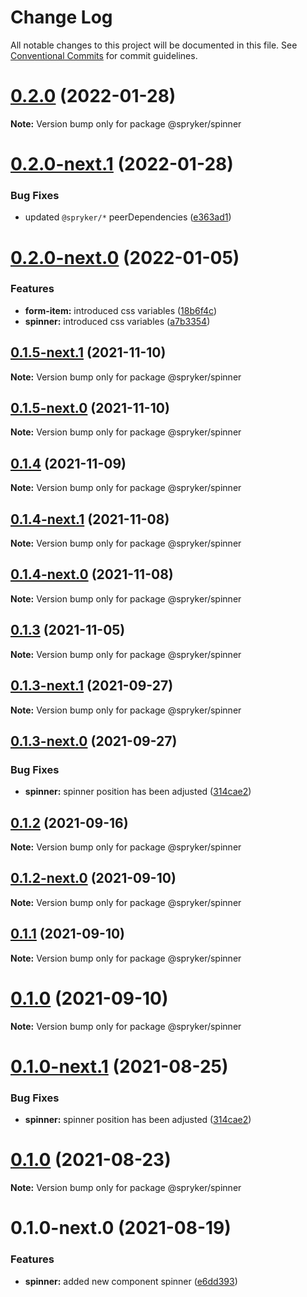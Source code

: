 # Change Log

All notable changes to this project will be documented in this file.
See [Conventional Commits](https://conventionalcommits.org) for commit guidelines.

# [0.2.0](https://github.com/spryker/ui-components/compare/@spryker/spinner@0.2.0-next.1...@spryker/spinner@0.2.0) (2022-01-28)

**Note:** Version bump only for package @spryker/spinner





# [0.2.0-next.1](https://github.com/spryker/ui-components/compare/@spryker/spinner@0.2.0-next.0...@spryker/spinner@0.2.0-next.1) (2022-01-28)


### Bug Fixes

* updated `@spryker/*` peerDependencies ([e363ad1](https://github.com/spryker/ui-components/commit/e363ad1a40de047f58006b8d988f9c698e56b49b))





# [0.2.0-next.0](https://github.com/spryker/ui-components/compare/@spryker/spinner@0.1.5-next.1...@spryker/spinner@0.2.0-next.0) (2022-01-05)


### Features

* **form-item:** introduced css variables ([18b6f4c](https://github.com/spryker/ui-components/commit/18b6f4cd160d1da7a90217ef4e270aaf59e1b9c1))
* **spinner:** introduced css variables ([a7b3354](https://github.com/spryker/ui-components/commit/a7b3354fb5b59c7ff0fc3b0b58f7e53abb617ccd))





## [0.1.5-next.1](https://github.com/spryker/ui-components/compare/@spryker/spinner@0.1.4...@spryker/spinner@0.1.5-next.1) (2021-11-10)

**Note:** Version bump only for package @spryker/spinner





## [0.1.5-next.0](https://github.com/spryker/zed-gui/compare/@spryker/spinner@0.1.3-next.1...@spryker/spinner@0.1.5-next.0) (2021-11-10)

**Note:** Version bump only for package @spryker/spinner





## [0.1.4](https://github.com/spryker/ui-components/compare/@spryker/spinner@0.1.4-next.1...@spryker/spinner@0.1.4) (2021-11-09)

**Note:** Version bump only for package @spryker/spinner





## [0.1.4-next.1](https://github.com/spryker/ui-components/compare/@spryker/spinner@0.1.3...@spryker/spinner@0.1.4-next.1) (2021-11-08)

**Note:** Version bump only for package @spryker/spinner





## [0.1.4-next.0](https://github.com/spryker/zed-gui/compare/@spryker/spinner@0.1.3-next.1...@spryker/spinner@0.1.4-next.0) (2021-11-08)

**Note:** Version bump only for package @spryker/spinner





## [0.1.3](https://github.com/spryker/ui-components/compare/@spryker/spinner@0.1.3-next.1...@spryker/spinner@0.1.3) (2021-11-05)

**Note:** Version bump only for package @spryker/spinner





## [0.1.3-next.1](https://github.com/spryker/ui-components/compare/@spryker/spinner@0.1.2...@spryker/spinner@0.1.3-next.1) (2021-09-27)

**Note:** Version bump only for package @spryker/spinner





## [0.1.3-next.0](https://github.com/spryker/zed-gui/compare/@spryker/spinner@0.1.0...@spryker/spinner@0.1.3-next.0) (2021-09-27)


### Bug Fixes

* **spinner:** spinner position has been adjusted ([314cae2](https://github.com/spryker/zed-gui/commit/314cae27cd6e45684c78be6ca2a72fc5243bab5f))





## [0.1.2](https://github.com/spryker/ui-components/compare/@spryker/spinner@0.1.2-next.0...@spryker/spinner@0.1.2) (2021-09-16)

**Note:** Version bump only for package @spryker/spinner





## [0.1.2-next.0](https://github.com/spryker/ui-components/compare/@spryker/spinner@0.1.1...@spryker/spinner@0.1.2-next.0) (2021-09-10)

**Note:** Version bump only for package @spryker/spinner





## [0.1.1](https://github.com/spryker/ui-components/compare/@spryker/spinner@0.1.0-next.1...@spryker/spinner@0.1.1) (2021-09-10)

**Note:** Version bump only for package @spryker/spinner





# [0.1.0](https://github.com/spryker/ui-components/compare/@spryker/spinner@0.1.0-next.1...@spryker/spinner@0.1.0) (2021-09-10)

**Note:** Version bump only for package @spryker/spinner





# [0.1.0-next.1](https://github.com/spryker/ui-components/compare/@spryker/spinner@0.1.0-next.0...@spryker/spinner@0.1.0-next.1) (2021-08-25)


### Bug Fixes

* **spinner:** spinner position has been adjusted ([314cae2](https://github.com/spryker/ui-components/commit/314cae27cd6e45684c78be6ca2a72fc5243bab5f))





# [0.1.0](https://github.com/spryker/ui-components/compare/@spryker/spinner@0.1.0-next.0...@spryker/spinner@0.1.0) (2021-08-23)

**Note:** Version bump only for package @spryker/spinner





# 0.1.0-next.0 (2021-08-19)


### Features

* **spinner:** added new component spinner ([e6dd393](https://github.com/spryker/ui-components/commit/e6dd3938f855caea261f4bbc6533837a8fcfe409))
